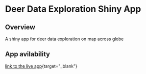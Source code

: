 # Deer Data Exploration Shiny App

## Overview
A shiny app for deer data exploration on map across globe

## App avilability 
[link to the live app](https://odisha.shinyapps.io/deerdataexploration/){target="_blank"}
